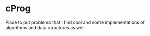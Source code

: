 # cProg
Place to put problems that I find cool and some implementations of algorithms and data structures as well.
